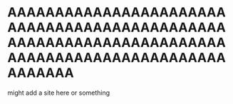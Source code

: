 # AAAAAAAAAAAAAAAAAAAAAAAAAAAAAAAAAAAAAAAAAAAAAAAAAAAAAAAAAAAAAAAAAAAAAAAAAAAAAAAAAAAAAAAAAAAAAAAAAAA

might add a site here or something
